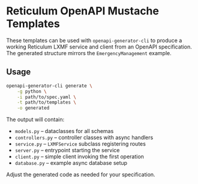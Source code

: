 # Reticulum OpenAPI Mustache Templates

These templates can be used with `openapi-generator-cli` to produce a working
Reticulum LXMF service and client from an OpenAPI specification. The generated
structure mirrors the `EmergencyManagement` example.

## Usage

```bash
openapi-generator-cli generate \
    -g python \
    -i path/to/spec.yaml \
    -t path/to/templates \
    -o generated
```

The output will contain:

- `models.py` – dataclasses for all schemas
- `controllers.py` – controller classes with async handlers
- `service.py` – `LXMFService` subclass registering routes
- `server.py` – entrypoint starting the service
- `client.py` – simple client invoking the first operation
- `database.py` – example async database setup

Adjust the generated code as needed for your specification.
